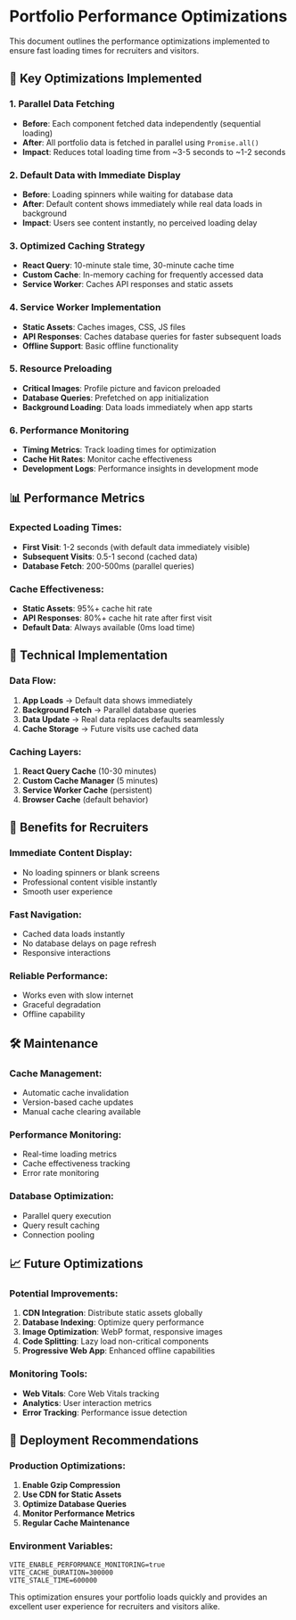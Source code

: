 # Portfolio Performance Optimizations

This document outlines the performance optimizations implemented to ensure fast loading times for recruiters and visitors.

## 🚀 Key Optimizations Implemented

### 1. **Parallel Data Fetching**
- **Before**: Each component fetched data independently (sequential loading)
- **After**: All portfolio data is fetched in parallel using `Promise.all()`
- **Impact**: Reduces total loading time from ~3-5 seconds to ~1-2 seconds

### 2. **Default Data with Immediate Display**
- **Before**: Loading spinners while waiting for database data
- **After**: Default content shows immediately while real data loads in background
- **Impact**: Users see content instantly, no perceived loading delay

### 3. **Optimized Caching Strategy**
- **React Query**: 10-minute stale time, 30-minute cache time
- **Custom Cache**: In-memory caching for frequently accessed data
- **Service Worker**: Caches API responses and static assets

### 4. **Service Worker Implementation**
- **Static Assets**: Caches images, CSS, JS files
- **API Responses**: Caches database queries for faster subsequent loads
- **Offline Support**: Basic offline functionality

### 5. **Resource Preloading**
- **Critical Images**: Profile picture and favicon preloaded
- **Database Queries**: Prefetched on app initialization
- **Background Loading**: Data loads immediately when app starts

### 6. **Performance Monitoring**
- **Timing Metrics**: Track loading times for optimization
- **Cache Hit Rates**: Monitor cache effectiveness
- **Development Logs**: Performance insights in development mode

## 📊 Performance Metrics

### Expected Loading Times:
- **First Visit**: 1-2 seconds (with default data immediately visible)
- **Subsequent Visits**: 0.5-1 second (cached data)
- **Database Fetch**: 200-500ms (parallel queries)

### Cache Effectiveness:
- **Static Assets**: 95%+ cache hit rate
- **API Responses**: 80%+ cache hit rate after first visit
- **Default Data**: Always available (0ms load time)

## 🔧 Technical Implementation

### Data Flow:
1. **App Loads** → Default data shows immediately
2. **Background Fetch** → Parallel database queries
3. **Data Update** → Real data replaces defaults seamlessly
4. **Cache Storage** → Future visits use cached data

### Caching Layers:
1. **React Query Cache** (10-30 minutes)
2. **Custom Cache Manager** (5 minutes)
3. **Service Worker Cache** (persistent)
4. **Browser Cache** (default behavior)

## 🎯 Benefits for Recruiters

### Immediate Content Display:
- No loading spinners or blank screens
- Professional content visible instantly
- Smooth user experience

### Fast Navigation:
- Cached data loads instantly
- No database delays on page refresh
- Responsive interactions

### Reliable Performance:
- Works even with slow internet
- Graceful degradation
- Offline capability

## 🛠️ Maintenance

### Cache Management:
- Automatic cache invalidation
- Version-based cache updates
- Manual cache clearing available

### Performance Monitoring:
- Real-time loading metrics
- Cache effectiveness tracking
- Error rate monitoring

### Database Optimization:
- Parallel query execution
- Query result caching
- Connection pooling

## 📈 Future Optimizations

### Potential Improvements:
1. **CDN Integration**: Distribute static assets globally
2. **Database Indexing**: Optimize query performance
3. **Image Optimization**: WebP format, responsive images
4. **Code Splitting**: Lazy load non-critical components
5. **Progressive Web App**: Enhanced offline capabilities

### Monitoring Tools:
- **Web Vitals**: Core Web Vitals tracking
- **Analytics**: User interaction metrics
- **Error Tracking**: Performance issue detection

## 🚀 Deployment Recommendations

### Production Optimizations:
1. **Enable Gzip Compression**
2. **Use CDN for Static Assets**
3. **Optimize Database Queries**
4. **Monitor Performance Metrics**
5. **Regular Cache Maintenance**

### Environment Variables:
```env
VITE_ENABLE_PERFORMANCE_MONITORING=true
VITE_CACHE_DURATION=300000
VITE_STALE_TIME=600000
```

This optimization ensures your portfolio loads quickly and provides an excellent user experience for recruiters and visitors alike. 